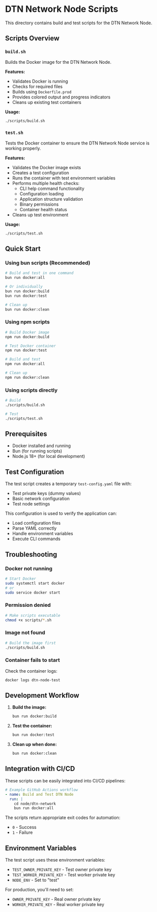 # DTN Network Node Scripts

This directory contains build and test scripts for the DTN Network Node.

## Scripts Overview

### `build.sh`
Builds the Docker image for the DTN Network Node.

**Features:**
- Validates Docker is running
- Checks for required files
- Builds using `Dockerfile.prod`
- Provides colored output and progress indicators
- Cleans up existing test containers

**Usage:**
```bash
./scripts/build.sh
```

### `test.sh`
Tests the Docker container to ensure the DTN Network Node service is working properly.

**Features:**
- Validates the Docker image exists
- Creates a test configuration
- Runs the container with test environment variables
- Performs multiple health checks:
  - CLI help command functionality
  - Configuration loading
  - Application structure validation
  - Binary permissions
  - Container health status
- Cleans up test environment

**Usage:**
```bash
./scripts/test.sh
```

## Quick Start

### Using bun scripts (Recommended)
```bash
# Build and test in one command
bun run docker:all

# Or individually
bun run docker:build
bun run docker:test

# Clean up
bun run docker:clean
```

### Using npm scripts
```bash
# Build Docker image
npm run docker:build

# Test Docker container
npm run docker:test

# Build and test
npm run docker:all

# Clean up
npm run docker:clean
```

### Using scripts directly
```bash
# Build
./scripts/build.sh

# Test
./scripts/test.sh
```

## Prerequisites

- Docker installed and running
- Bun (for running scripts)
- Node.js 18+ (for local development)

## Test Configuration

The test script creates a temporary `test-config.yaml` file with:
- Test private keys (dummy values)
- Basic network configuration
- Test node settings

This configuration is used to verify the application can:
- Load configuration files
- Parse YAML correctly
- Handle environment variables
- Execute CLI commands

## Troubleshooting

### Docker not running
```bash
# Start Docker
sudo systemctl start docker
# or
sudo service docker start
```

### Permission denied
```bash
# Make scripts executable
chmod +x scripts/*.sh
```

### Image not found
```bash
# Build the image first
./scripts/build.sh
```

### Container fails to start
Check the container logs:
```bash
docker logs dtn-node-test
```

## Development Workflow

1. **Build the image:**
   ```bash
   bun run docker:build
   ```

2. **Test the container:**
   ```bash
   bun run docker:test
   ```

3. **Clean up when done:**
   ```bash
   bun run docker:clean
   ```

## Integration with CI/CD

These scripts can be easily integrated into CI/CD pipelines:

```yaml
# Example GitHub Actions workflow
- name: Build and Test DTN Node
  run: |
    cd node/dtn-network
    bun run docker:all
```

The scripts return appropriate exit codes for automation:
- `0` - Success
- `1` - Failure

## Environment Variables

The test script uses these environment variables:
- `TEST_OWNER_PRIVATE_KEY` - Test owner private key
- `TEST_WORKER_PRIVATE_KEY` - Test worker private key
- `NODE_ENV` - Set to "test"

For production, you'll need to set:
- `OWNER_PRIVATE_KEY` - Real owner private key
- `WORKER_PRIVATE_KEY` - Real worker private key 